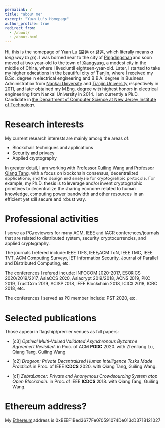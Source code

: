 ```yaml
---
permalink: /
title: "about me"
excerpt: "Yuan Lu's Homepage"
author_profile: true
redirect_from: 
  - /about/
  - /about.html
---
```


Hi, this is the homepage of Yuan Lu (路远 or 路遠, which literally means *a long way to go*). I was borned near to the city of [Pingdingshan](https://en.wikipedia.org/wiki/Pingdingshan) and soon moved at two-year-old to the town of [Xiangyang](https://en.wikipedia.org/wiki/Xiangyang), a modest city in the middle of China, where I lived until eighteen-year-old. Later, I started to take my higher educations in the beautiful city of Tianjin, where I received my B.Sc. degree in electrical engineering and B.B.A. degree in Business Administration from [Nankai University](https://en.wikipedia.org/wiki/Nankai_University) and [Tianjin University](https://en.wikipedia.org/wiki/Tianjin_University) respectively in 2011, and later obtained my M.Eng. degree with highest honors in electrical engineering from Nankai University in 2014. I am currently a Ph.D. Candidate in [the Department of Computer Science at New Jersey Institute of Technology](https://cs.njit.edu/).



Research interests
======
My current research interests are mainly among the areas of:
- Blockchain techniques and applications
- Security and privacy
- Applied cryptography

In greater detail, I am working with [Professor Guiling Wang](https://web.njit.edu/~gwang/) and [Professor Qiang Tang](https://web.njit.edu/~qiang/), with a focus on blockchain consensus, decentralized applications, and the design and analysis for cryptograhpic protocols. For example, my Ph.D. thesis is to leverage and/or invent cryptographic primitives to decentralize the sharing economy related to human knowledge, computing power, bandwidth and other resources, in an efficient yet still secure and robust way.

Professional activities
======
I serve as PC/reviewers for many ACM, IEEE and IACR conferences/journals that are related to distributed system, security, cryptocurrencies, and applied cryptography. 

The journals I refered include: IEEE TIFS, IEEE/ACM ToN, IEEE TMC, IEEE TVT, ACM Computing Surveys, IET Information Security, Journal of Parallel and Distributed Computing, etc. 

The conferences I refered include: INFOCOM 2020-2017, ESORICS 2020/2019/2017, AsiaCCS 2020, Asiacrypt 2019/2018, ACNS 2019, PKC 2019, TrustCom 2019, ACISP 2018, IEEE Blockchain 2018, ICICS 2018, ICBC 2018, etc. 

The conferences I served as PC member include: PST 2020, etc. 

Selected publications
======
Those appear in flagship/premier venues as full papers:

- [c3] *Optimal Multi-Valued Validated Asynchronous Byzantine Agreement Revisited*. in Proc. of ACM **PODC** 2020. with Zhenliang Lu, Qiang Tang, Guiling Wang.

- [c2] *Dragoon: Private Decentralized Human Intelligence Tasks Made Practical*. in Proc. of IEEE **ICDCS** 2020. with Qiang Tang, Guiling Wang.

- [c1] *ZebraLancer: Private and Anonymous Crowdsourcing System atop Open Blockchain*. in Proc. of IEEE **ICDCS** 2018. with Qiang Tang, Guiling Wang.

Ethereum address?
======
My [Ethereum](https://www.ethereum.org/) address is 0xBEEF1Bed3677Fe070591074De013cD371B121027



 
<!---

A data-driven personal website
======
Like many other Jekyll-based GitHub Pages templates, academicpages makes you separate the website's content from its form. The content & metadata of your website are in structured markdown files, while various other files constitute the theme, specifying how to transform that content & metadata into HTML pages. You keep these various markdown (.md), YAML (.yml), HTML, and CSS files in a public GitHub repository. Each time you commit and push an update to the repository, the [GitHub pages](https://pages.github.com/) service creates static HTML pages based on these files, which are hosted on GitHub's servers free of charge.

Many of the features of dynamic content management systems (like Wordpress) can be achieved in this fashion, using a fraction of the computational resources and with far less vulnerability to hacking and DDoSing. You can also modify the theme to your heart's content without touching the content of your site. If you get to a point where you've broken something in Jekyll/HTML/CSS beyond repair, your markdown files describing your talks, publications, etc. are safe. You can rollback the changes or even delete the repository and start over -- just be sure to save the markdown files! Finally, you can also write scripts that process the structured data on the site, such as [this one](https://github.com/academicpages/academicpages.github.io/blob/master/talkmap.ipynb) that analyzes metadata in pages about talks to display [a map of every location you've given a talk](https://academicpages.github.io/talkmap.html).

Getting started
======
1. Register a GitHub account if you don't have one and confirm your e-mail (required!)
1. Fork [this repository](https://github.com/academicpages/academicpages.github.io) by clicking the "fork" button in the top right. 
1. Go to the repository's settings (rightmost item in the tabs that start with "Code", should be below "Unwatch"). Rename the repository "[your GitHub username].github.io", which will also be your website's URL.
1. Set site-wide configuration and create content & metadata (see below -- also see [this set of diffs](http://archive.is/3TPas) showing what files were changed to set up [an example site](https://getorg-testacct.github.io) for a user with the username "getorg-testacct")
1. Upload any files (like PDFs, .zip files, etc.) to the files/ directory. They will appear at https://[your GitHub username].github.io/files/example.pdf.  
1. Check status by going to the repository settings, in the "GitHub pages" section

Site-wide configuration
------
The main configuration file for the site is in the base directory in [_config.yml](https://github.com/academicpages/academicpages.github.io/blob/master/_config.yml), which defines the content in the sidebars and other site-wide features. You will need to replace the default variables with ones about yourself and your site's github repository. The configuration file for the top menu is in [_data/navigation.yml](https://github.com/academicpages/academicpages.github.io/blob/master/_data/navigation.yml). For example, if you don't have a portfolio or blog posts, you can remove those items from that navigation.yml file to remove them from the header. 

Create content & metadata
------
For site content, there is one markdown file for each type of content, which are stored in directories like _publications, _talks, _posts, _teaching, or _pages. For example, each talk is a markdown file in the [_talks directory](https://github.com/academicpages/academicpages.github.io/tree/master/_talks). At the top of each markdown file is structured data in YAML about the talk, which the theme will parse to do lots of cool stuff. The same structured data about a talk is used to generate the list of talks on the [Talks page](https://academicpages.github.io/talks), each [individual page](https://academicpages.github.io/talks/2012-03-01-talk-1) for specific talks, the talks section for the [CV page](https://academicpages.github.io/cv), and the [map of places you've given a talk](https://academicpages.github.io/talkmap.html) (if you run this [python file](https://github.com/academicpages/academicpages.github.io/blob/master/talkmap.py) or [Jupyter notebook](https://github.com/academicpages/academicpages.github.io/blob/master/talkmap.ipynb), which creates the HTML for the map based on the contents of the _talks directory).

**Markdown generator**

I have also created [a set of Jupyter notebooks](https://github.com/academicpages/academicpages.github.io/tree/master/markdown_generator
) that converts a CSV containing structured data about talks or presentations into individual markdown files that will be properly formatted for the academicpages template. The sample CSVs in that directory are the ones I used to create my own personal website at stuartgeiger.com. My usual workflow is that I keep a spreadsheet of my publications and talks, then run the code in these notebooks to generate the markdown files, then commit and push them to the GitHub repository.

How to edit your site's GitHub repository
------
Many people use a git client to create files on their local computer and then push them to GitHub's servers. If you are not familiar with git, you can directly edit these configuration and markdown files directly in the github.com interface. Navigate to a file (like [this one](https://github.com/academicpages/academicpages.github.io/blob/master/_talks/2012-03-01-talk-1.md) and click the pencil icon in the top right of the content preview (to the right of the "Raw | Blame | History" buttons). You can delete a file by clicking the trashcan icon to the right of the pencil icon. You can also create new files or upload files by navigating to a directory and clicking the "Create new file" or "Upload files" buttons. 

Example: editing a markdown file for a talk
![Editing a markdown file for a talk](/images/editing-talk.png)

For more info
------
More info about configuring academicpages can be found in [the guide](https://academicpages.github.io/markdown/). The [guides for the Minimal Mistakes theme](https://mmistakes.github.io/minimal-mistakes/docs/configuration/) (which this theme was forked from) might also be helpful.

-->
